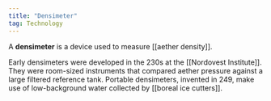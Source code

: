 ```yaml
---
title: "Densimeter"
tag: Technology
---
```


A **densimeter** is a device used to measure [[aether density]]. 


Early densimeters were developed in the 230s at the [[Nordovest Institute]]. They were room-sized instruments that compared aether pressure against a large filtered reference tank. Portable densimeters, invented in 249, make use of low-background water collected by [[boreal ice cutters]].
